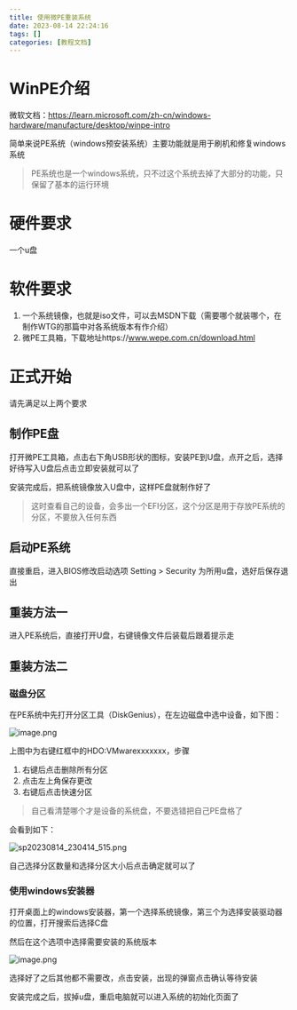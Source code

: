```yaml
---
title: 使用微PE重装系统
date: 2023-08-14 22:24:16
tags: []
categories: [教程文档]
---
```


# WinPE介绍

微软文档：https://learn.microsoft.com/zh-cn/windows-hardware/manufacture/desktop/winpe-intro

简单来说PE系统（windows预安装系统）主要功能就是用于刷机和修复windows系统

> PE系统也是一个windows系统，只不过这个系统去掉了大部分的功能，只保留了基本的运行环境

# 硬件要求

一个u盘

# 软件要求

1. 一个系统镜像，也就是iso文件，可以去MSDN下载（需要哪个就装哪个，在制作WTG的那篇中对各系统版本有作介绍）
2. 微PE工具箱，下载地址https://www.wepe.com.cn/download.html

# 正式开始

请先满足以上两个要求

## 制作PE盘

打开微PE工具箱，点击右下角USB形状的图标，安装PE到U盘，点开之后，选择好待写入U盘后点击立即安装就可以了

安装完成后，把系统镜像放入U盘中，这样PE盘就制作好了

> 这时查看自己的设备，会多出一个EFI分区，这个分区是用于存放PE系统的分区，不要放入任何东西

## 启动PE系统

直接重启，进入BIOS修改启动选项 Setting > Security 为所用u盘，选好后保存退出

## 重装方法一

进入PE系统后，直接打开U盘，右键镜像文件后装载后跟着提示走

## 重装方法二

### 磁盘分区

在PE系统中先打开分区工具（DiskGenius），在左边磁盘中选中设备，如下图：

![image.png](https://s2.loli.net/2023/08/14/6EG2HzqsbtoCawY.png)



上图中为右键红框中的HDO:VMwarexxxxxxx，步骤

1. 右键后点击删除所有分区
2. 点击左上角保存更改
3. 右键后点击快速分区

> 自己看清楚哪个才是设备的系统盘，不要选错把自己PE盘格了

会看到如下：

![sp20230814_230414_515.png](https://s2.loli.net/2023/08/14/Cvf1325ril4RPeN.png)

自己选择分区数量和选择分区大小后点击确定就可以了

### 使用windows安装器

打开桌面上的windows安装器，第一个选择系统镜像，第三个为选择安装驱动器的位置，打开搜索后选择C盘

然后在这个选项中选择需要安装的系统版本

![image.png](https://s2.loli.net/2023/08/14/ziOcPxJl7gbYk9s.png)

选择好了之后其他都不需要改，点击安装，出现的弹窗点击确认等待安装

安装完成之后，拔掉u盘，重启电脑就可以进入系统的初始化页面了

